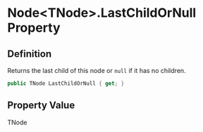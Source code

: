 # Node&lt;TNode&gt;.LastChildOrNull Property
## Definition

Returns the last child of this node or `null` if it has no children.

```c#
public TNode LastChildOrNull { get; }
```

## Property Value

TNode
